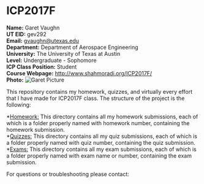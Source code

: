 # ICP2017F
**Name:** Garet Vaughn  
**UT EID:** gev292  
**Email:** gvaughn@utexas.edu  
**Department:** Department of Aerospace Engineering  
**University:** The University of Texas at Austin  
**Level:** Undergraduate - Sophomore  
**ICP Class Position:** Student  
**Course Webpage:** http://www.shahmoradi.org/ICP2017F/  
**Photo:** ![Garet Picture](./img/me.png)  
 
 This repository contains my homework, quizzes, and virtually every effort that I have made for ICP2017F class. The structure of the project is the following:

*[Homework:](https://github.com/gvaughn77/Garet-Vaughn-ICP/tree/test1/Homework) This directory contains all my homework submissions, each of which is a folder properly named with homework number, containing the homework submission.  
*[Quizzes:](https://github.com/gvaughn77/Garet-Vaughn-ICP/tree/master/Quizzes) This directory contains all my quiz submissions, each of which is a folder properly named with quiz number, containing the quiz submission.  
*[Exams:](https://github.com/gvaughn77/Garet-Vaughn-ICP/tree/master/Exams) This directory contains all my exam submissions, each of which is a folder properly named with exam name or number, containing the exam submission.  

For questions or troubleshooting please contact:  
